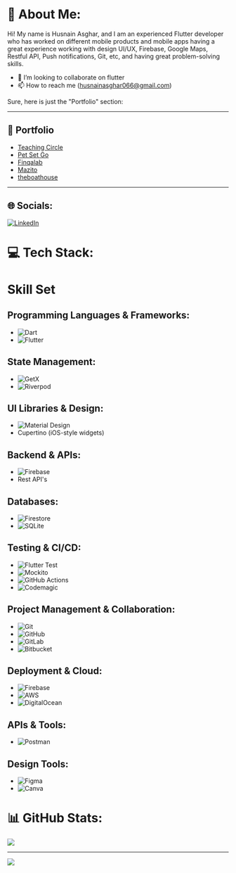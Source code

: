 # 💫 About Me:
Hi!
My name is Husnain Asghar, and I am an experienced Flutter developer who has worked on different mobile products and mobile apps having a great experience working with design UI/UX, Firebase, Google Maps, Restful API, Push notifications, Git, etc, and having great problem-solving skills.
- 💞️ I’m looking to collaborate on flutter
- 📫 How to reach me (husnainasghar066@gmail.com)

Sure, here is just the "Portfolio" section:

---

## 💼 Portfolio
- [Teaching Circle](https://teachingcircle.one/)
- [Pet Set Go](https://petsetgo.com/)
- [Finqalab](https://www.finqalab.com/)
- [Mazito](https://mazito.io/)
- [theboathouse](https://play.google.com/store/apps/detailsid=com.fantech.theboathouse)


---
## 🌐 Socials:
[![LinkedIn](https://img.shields.io/badge/LinkedIn-%230077B5.svg?logo=linkedin&logoColor=white)](https://www.linkedin.com/in/husnain-asghar-b501a0163/) 

# 💻 Tech Stack:
# Skill Set

## Programming Languages & Frameworks:
- ![Dart](https://img.shields.io/badge/dart-%230175C2.svg?style=for-the-badge&logo=dart&logoColor=white)
- ![Flutter](https://img.shields.io/badge/flutter-%2302569B.svg?style=for-the-badge&logo=flutter&logoColor=white)

## State Management:
- ![GetX](https://img.shields.io/badge/getx-%231C2833.svg?style=for-the-badge&logo=flutter&logoColor=white)
- ![Riverpod](https://img.shields.io/badge/riverpod-%234CAF50.svg?style=for-the-badge&logo=flutter&logoColor=white)

## UI Libraries & Design:
- ![Material Design](https://img.shields.io/badge/material%20design-%230081CB.svg?style=for-the-badge&logo=material-design&logoColor=white)
- Cupertino (iOS-style widgets)

## Backend & APIs:
- ![Firebase](https://img.shields.io/badge/firebase-%23039BE5.svg?style=for-the-badge&logo=firebase)
- Rest API's

## Databases:
- ![Firestore](https://img.shields.io/badge/firestore-%23FFA000.svg?style=for-the-badge&logo=firebase&logoColor=white)
- ![SQLite](https://img.shields.io/badge/sqlite-%2307405e.svg?style=for-the-badge&logo=sqlite&logoColor=white)

## Testing & CI/CD:
- ![Flutter Test](https://img.shields.io/badge/flutter%20test-%234CAF50.svg?style=for-the-badge&logo=flutter&logoColor=white)
- ![Mockito](https://img.shields.io/badge/mockito-%23C8232C.svg?style=for-the-badge&logo=flutter&logoColor=white)
- ![GitHub Actions](https://img.shields.io/badge/github%20actions-%232671E5.svg?style=for-the-badge&logo=githubactions&logoColor=white)
- ![Codemagic](https://img.shields.io/badge/codemagic-%23103A53.svg?style=for-the-badge&logo=codemagic&logoColor=white)

## Project Management & Collaboration:
- ![Git](https://img.shields.io/badge/git-%23F05033.svg?style=for-the-badge&logo=git&logoColor=white)
- ![GitHub](https://img.shields.io/badge/github-%23121011.svg?style=for-the-badge&logo=github&logoColor=white)
- ![GitLab](https://img.shields.io/badge/gitlab-%23181717.svg?style=for-the-badge&logo=gitlab&logoColor=white)
- ![Bitbucket](https://img.shields.io/badge/bitbucket-%230047B3.svg?style=for-the-badge&logo=bitbucket&logoColor=white)

## Deployment & Cloud:
- ![Firebase](https://img.shields.io/badge/firebase-a08021?style=for-the-badge&logo=firebase&logoColor=ffcd34)
- ![AWS](https://img.shields.io/badge/AWS-%23FF9900.svg?style=for-the-badge&logo=amazon-aws&logoColor=white)
- ![DigitalOcean](https://img.shields.io/badge/DigitalOcean-%230167ff.svg?style=for-the-badge&logo=digitalOcean&logoColor=white)

## APIs & Tools:
- ![Postman](https://img.shields.io/badge/Postman-FF6C37?style=for-the-badge&logo=postman&logoColor=white)

## Design Tools:
- ![Figma](https://img.shields.io/badge/figma-%23F24E1E.svg?style=for-the-badge&logo=figma&logoColor=white)
- ![Canva](https://img.shields.io/badge/Canva-%2300C4CC.svg?style=for-the-badge&logo=Canva&logoColor=white)

# 📊 GitHub Stats:
![](https://github-readme-stats.vercel.app/api/top-langs/?username=husnain067&theme=radical&hide_border=true&include_all_commits=true&count_private=true&layout=compact)


---
[![](https://visitcount.itsvg.in/api?id=husnain067&icon=0&color=0)](https://visitcount.itsvg.in)

<!-- Proudly created with GPRM ( https://gprm.itsvg.in ) -->

